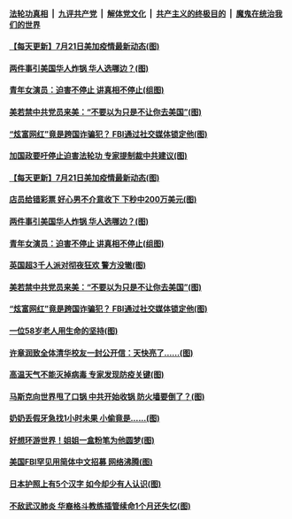 

####  [法轮功真相](../../../../basic/blob/master/README.md?t=07220302) &nbsp;|&nbsp; [九评共产党](../../../../9ping.md/blob/master/README.md?t=07220302) &nbsp;|&nbsp; [解体党文化](../../../../jtdwh.md/blob/master/README.md?t=07220302)  &nbsp;|&nbsp; [共产主义的终极目的](../../../../gczydzjmd.md/blob/master/README.md?t=07220302) &nbsp;|&nbsp; [魔鬼在统治我们的世界](../../../../mgztzwmdsj.md/blob/master/README.md?t=07220302) 

#### [【每天更新】7月21日美加疫情最新动态(图)](../pages/p3/938379.md?t=07220302) 

#### [两件事引美国华人炸锅 华人选哪边？(图)](../pages/p3/940432.md?t=07220302) 

#### [青年女演员：迫害不停止 讲真相不停止(组图)](../pages/p3/940362.md?t=07220302) 


#### [美若禁中共党员来美：“不要以为只是不让你去美国”(图)](../pages/p3/940348.md?t=07220302) 

#### [“炫富网红”竟是跨国诈骗犯？ FBI通过社交媒体锁定他(图)](../pages/p3/940331.md?t=07220302) 

#### [加国政要吁停止迫害法轮功 专家提制裁中共建议(图)](../pages/p3/940442.md?t=07220302) 

#### [【每天更新】7月21日美加疫情最新动态(图)](../pages/p3/938379.md?t=07220302) 

#### [店员给错彩票 好心男不介意收下 下秒中200万美元(图)](../pages/p3/940438.md?t=07220302) 

#### [两件事引美国华人炸锅 华人选哪边？(图)](../pages/p3/940432.md?t=07220302) 

#### [青年女演员：迫害不停止 讲真相不停止(组图)](../pages/p3/940362.md?t=07220302) 

#### [英国超3千人派对彻夜狂欢 警方没辙(图)](../pages/p3/940393.md?t=07220302) 


#### [美若禁中共党员来美：“不要以为只是不让你去美国”(图)](../pages/p3/940348.md?t=07220302) 

#### [“炫富网红”竟是跨国诈骗犯？ FBI通过社交媒体锁定他(图)](../pages/p3/940331.md?t=07220302) 

#### [一位58岁老人用生命的坚持(图)](../pages/p3/940339.md?t=07220302) 


#### [许章润致全体清华校友一封公开信：天快亮了……(图)](../pages/p3/940267.md?t=07220302) 

#### [高温天气不能灭掉病毒 专家发现防疫关键(图)](../pages/p3/940268.md?t=07220302) 

#### [马斯克向世界甩了口锅 中共开始收锅 防火墙要倒了？(图)](../pages/p3/940265.md?t=07220302) 

#### [奶奶丢假牙急找1小时未果 小偷竟是……(图)](../pages/p3/940234.md?t=07220302) 

#### [好想环游世界！姐姐一盒粉笔为他圆梦(图)](../pages/p3/940227.md?t=07220302) 

#### [美国FBI罕见用简体中文招募 网络沸腾(图)](../pages/p3/940191.md?t=07220302) 

#### [日本护照上有5个汉字 如今却少有人认识(图)](../pages/p3/940186.md?t=07220302) 

#### [不敌武汉肺炎 华裔格斗教练插管续命1个月还失忆(图)](../pages/p3/940163.md?t=07220302) 


